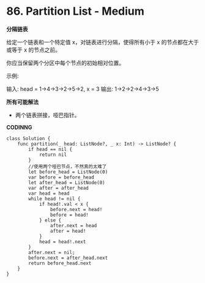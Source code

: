 # 86. Partition List - Medium

**分隔链表**

给定一个链表和一个特定值 x，对链表进行分隔，使得所有小于 x 的节点都在大于或等于 x 的节点之前。

你应当保留两个分区中每个节点的初始相对位置。

示例:

输入: head = 1->4->3->2->5->2, x = 3
输出: 1->2->2->4->3->5

**所有可能解法**
- 两个链表拼接，哑巴指针。

**CODINNG**

```
class Solution {
    func partition(_ head: ListNode?, _ x: Int) -> ListNode? {
        if head == nil {
            return nil
        }
        //使用两个哑巴节点，不然真的太难了
        let before_head = ListNode(0)
        var before = before_head
        let after_head = ListNode(0)
        var after = after_head
        var head = head
        while head != nil {
            if head!.val < x {
                before.next = head!
                before = head!
            } else {
                after.next = head
                after = head!
            }
            head = head!.next
        }
        after.next = nil;
        before.next = after_head.next
        return before_head.next
    }
}
```
